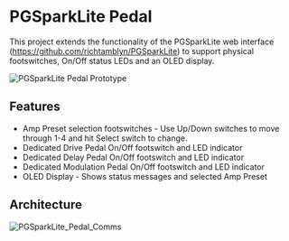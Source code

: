# PGSparkLite Pedal

This project extends the functionality of the PGSparkLite web interface (https://github.com/richtamblyn/PGSparkLite) to support physical footswitches, On/Off status LEDs and an OLED display.

![PGSparkLite Pedal Prototype](https://richtamblyn.co.uk/wp-content/uploads/2021/03/IMG-5008-scaled.jpg)

## Features

- Amp Preset selection footswitches - Use Up/Down switches to move through 1-4 and hit Select switch to change.
- Dedicated Drive Pedal On/Off footswitch and LED indicator
- Dedicated Delay Pedal On/Off footswitch and LED indicator
- Dedicated Modulation Pedal On/Off footswitch and LED indicator
- OLED Display - Shows status messages and selected Amp Preset

## Architecture

![PGSparkLite_Pedal_Comms](https://richtamblyn.co.uk/wp-content/uploads/2021/03/Pedal_Architecture.jpg)


